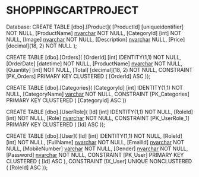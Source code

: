# SHOPPINGCARTPROJECT
Database:
CREATE TABLE [dbo].[Product](
	[ProductId] [uniqueidentifier] NOT NULL,
	[ProductName] [nvarchar](150) NOT NULL,
	[CategoryId] [int] NOT NULL,
	[Image] [nvarchar](600) NOT NULL,
	[Description] [nvarchar](300) NULL,
	[Price] [decimal](18, 2) NOT NULL
);

CREATE TABLE [dbo].[Orders](
	[OrderId] [int] IDENTITY(1,1) NOT NULL,
	[OrderDate] [datetime] NOT NULL,
	[ProductName] [nvarchar](100) NOT NULL,
	[Quantity] [int] NOT NULL,
	[Total] [decimal](18, 2) NOT NULL,
 CONSTRAINT [PK_Orders] PRIMARY KEY CLUSTERED 
(
	[OrderId] ASC
));


CREATE TABLE [dbo].[Categories](
	[CategoryId] [int] IDENTITY(1,1) NOT NULL,
	[CategoryName] [varchar](150) NOT NULL,
 CONSTRAINT [PK_Categories] PRIMARY KEY CLUSTERED 
(
	[CategoryId] ASC
))

CREATE TABLE [dbo].[UserRole](
	[Id] [int] IDENTITY(1,1) NOT NULL,
	[RoleId] [int] NOT NULL,
	[Role] [nvarchar](100) NOT NULL,
 CONSTRAINT [PK_UserRole_1] PRIMARY KEY CLUSTERED 
(
	[Id] ASC
));

CREATE TABLE [dbo].[User](
	[Id] [int] IDENTITY(1,1) NOT NULL,
	[RoleId] [int] NOT NULL,
	[FullName] [nvarchar](100) NOT NULL,
	[EmailId] [nvarchar](100) NOT NULL,
	[MobileNumber] [varchar](10) NOT NULL,
	[Gender] [nvarchar](50) NOT NULL,
	[Password] [nvarchar](100) NOT NULL,
 CONSTRAINT [PK_User] PRIMARY KEY CLUSTERED 
(
	[Id] ASC
), CONSTRAINT [IX_User] UNIQUE NONCLUSTERED 
(
	[RoleId] ASC
));
